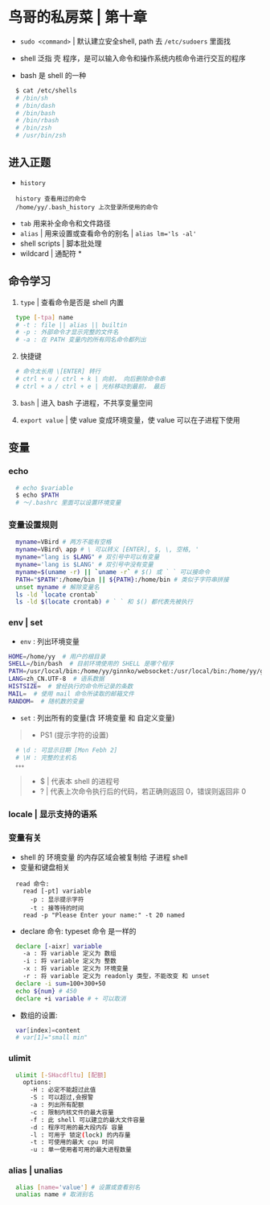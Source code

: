 # 鸟哥的私房菜 | 第十章

* `sudo <command>` | 默认建立安全shell, path 去 `/etc/sudoers` 里面找

* shell 泛指 壳 程序，是可以输入命令和操作系统内核命令进行交互的程序
* bash 是 shell 的一种
```bash
  $ cat /etc/shells
  # /bin/sh
  # /bin/dash
  # /bin/bash
  # /bin/rbash
  # /bin/zsh
  # /usr/bin/zsh
```

## 进入正题

* `history`
```
  history 查看用过的命令
  /home/yy/.bash_history 上次登录所使用的命令
```
* `tab` 用来补全命令和文件路径
* `alias` | 用来设置或查看命令的别名 | `alias lm='ls -al'`
*  shell scripts | 脚本批处理
* wildcard | 通配符 *

## 命令学习

1. `type` | 查看命令是否是 shell 内置
```bash
  type [-tpa] name
  # -t : file || alias || builtin
  # -p : 外部命令才显示完整的文件名
  # -a : 在 PATH 变量内的所有同名命令都列出
```
2. 快捷键
```bash
  # 命令太长用 \[ENTER] 转行
  # ctrl + u / ctrl + k | 向前， 向后删除命令串
  # ctrl + a / ctrl + e | 光标移动到最前， 最后
```

3. `bash` | 进入 bash 子进程，不共享变量空间

4. `export value` | 使 value 变成环境变量，使 value 可以在子进程下使用
## 变量

### echo

```bash
  # echo $variable
  $ echo $PATH
  # ～/.bashrc 里面可以设置环境变量
```
### 变量设置规则

```bash
  myname=VBird # 两方不能有空格
  myname=VBird\ app # \ 可以转义 [ENTER], $, \, 空格, '
  myname="lang is $LANG" # 双引号中可以有变量
  myname='lang is $LANG' # 双引号中没有变量
  myname=$(uname -r) || `uname -r` # $() 或 ` ` 可以接命令
  PATH="$PATH":/home/bin || ${PATH}:/home/bin # 类似于字符串拼接
  unset myname # 解除变量名
  ls -ld `locate crontab` 
  ls -ld $(locate crontab) # ` ` 和 $() 都代表先被执行
```

### env | set

* `env` : 列出环境变量
```bash
HOME=/home/yy  # 用户的根目录
SHELL=/bin/bash  # 目前环境使用的 SHELL 是哪个程序
PATH=/usr/local/bin:/home/yy/ginnko/websocket:/usr/local/bin:/home/yy/ginnko/websocket:/home/yy/.nvm/versions/node/v8.11.4/bin:/home/yy/bin:/home/yy/.local/bin:/usr/local/sbin:/usr/local/bin:/usr/sbin:/usr/bin:/sbin:/bin:/usr/games:/usr/local/games:/snap/bin:/usr/local/bin:/home/yy/Desktop/wechat_web_devtools/bin:/home/yy/Desktop/wechat_web_devtools/bin:/home/yy/Desktop/wechat_web_devtools/bin  # 执行文件查找的路径
LANG=zh_CN.UTF-8  # 语系数据
HISTSIZE=  # 曾经执行的命令所记录的条数
MAIL=  # 使用 mail 命令所读取的邮箱文件
RANDOM=  # 随机数的变量
```
* `set` : 列出所有的变量(含 环境变量 和 自定义变量)

> * PS1 (提示字符的设置)
```bash
  # \d : 可显示日期 [Mon Febh 2]
  # \H : 完整的主机名
  。。。
```
> * $ | 代表本 shell 的进程号
> * ? | 代表上次命令执行后的代码，若正确则返回 0，错误则返回非 0

### locale | 显示支持的语系

### 变量有关

* shell 的 环境变量 的内存区域会被复制给 子进程 shell
* 变量和键盘相关
```
  read 命令:
    read [-pt] variable
      -p : 显示提示字符
      -t : 接等待的时间
    read -p "Please Enter your name:" -t 20 named
```
* declare 命令: typeset 命令 是一样的
```bash
  declare [-aixr] variable
    -a : 将 variable 定义为 数组
    -i : 将 variable 定义为 整数
    -x : 将 variable 定义为 环境变量
    -r : 将 variable 定义为 readonly 类型，不能改变 和 unset
  declare -i sum=100+300+50
  echo ${num} # 450
  declare +i variable # + 可以取消
```
* 数组的设置:
```bash
  var[index]=content
  # var[1]="small min"
```

### ulimit

```bash
  ulimit [-SHacdfltu] [配额]
    options:
      -H : 必定不能超过此值
      -S : 可以超过,会报警
      -a : 列出所有配额
      -c : 限制内核文件的最大容量
      -f : 此 shell 可以建立的最大文件容量
      -d : 程序可用的最大段内存 容量
      -l : 可用于 锁定(lock) 的内存量
      -t : 可使用的最大 cpu 时间
      -u : 单一使用者可用的最大进程数量
```

### alias | unalias

```bash
  alias [name='value'] # 设置或查看别名
  unalias name # 取消别名
```
